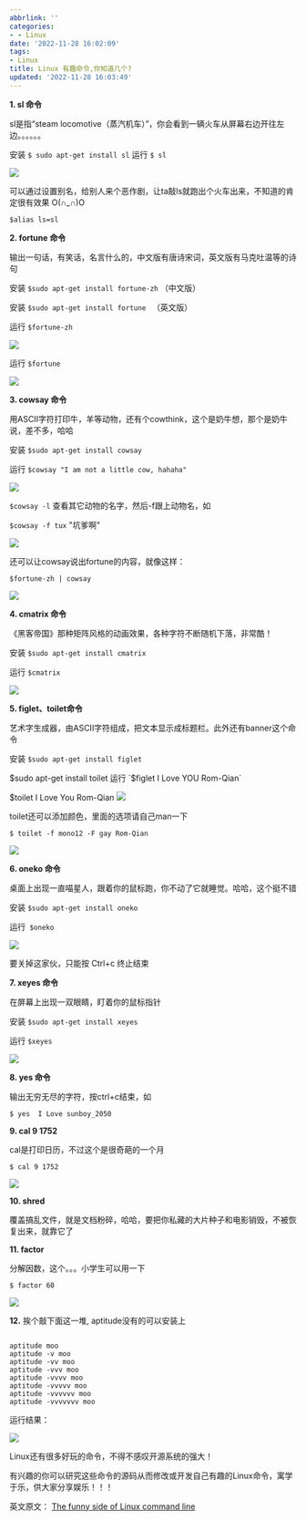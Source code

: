 ```yaml
---
abbrlink: ''
categories:
- - Linux
date: '2022-11-28 16:02:09'
tags:
- Linux
title: Linux 有趣命令,你知道几个?
updated: '2022-11-28 16:03:49'
---
```

**1. sl 命令**

sl是指“steam locomotive（蒸汽机车）”，你会看到一辆火车从屏幕右边开往左边。。。。。。

安装  `$ sudo apt-get install sl`
运行  `$ sl`

![](https://i.postimg.cc/zfbGLvhJ/image.png)

可以通过设置别名，给别人来个恶作剧，让ta敲ls就跑出个火车出来，不知道的肯定很有效果 O(∩_∩)O

`$alias ls=sl`

**2. fortune  命令**

输出一句话，有笑话，名言什么的，中文版有唐诗宋词，英文版有马克吐温等的诗句

安装 `$sudo apt-get install fortune-zh`   （中文版）

安装 `$sudo apt-get install fortune `     （英文版）

运行 `$fortune-zh`

![](https://i.postimg.cc/T3SRXx4B/image.png)

运行 `$fortune`

![](https://i.postimg.cc/JzyLxgzx/image.png)

**3. cowsay 命令**

用ASCII字符打印牛，羊等动物，还有个cowthink，这个是奶牛想，那个是奶牛说，差不多，哈哈

安装  `$sudo apt-get install cowsay`

运行  `$cowsay "I am not a little cow, hahaha"`

![](https://i.postimg.cc/ZKntYgpm/image.png)

`$cowsay -l`  查看其它动物的名字，然后-f跟上动物名，如

`$cowsay -f tux` "坑爹啊"

![](https://i.postimg.cc/1tKXST66/image.png)

还可以让cowsay说出fortune的内容，就像这样：

`$fortune-zh | cowsay`

![](https://i.postimg.cc/1tKXST66/image.png)

**4. cmatrix 命令**

《黑客帝国》那种矩阵风格的动画效果，各种字符不断随机下落，非常酷！

安装   `$sudo apt-get install cmatrix`

运行   `$cmatrix`

![](https://i.postimg.cc/Gt5ch1pB/image.png)

**5. figlet、toilet命令**

艺术字生成器，由ASCII字符组成，把文本显示成标题栏。此外还有banner这个命令

安装  `$sudo apt-get install figlet`

$sudo apt-get install toilet
运行  `$figlet I Love YOU Rom-Qian`

$toilet I Love You  Rom-Qian
![](https://i.postimg.cc/59R1zbxy/image.png)

toilet还可以添加颜色，里面的选项请自己man一下

`$ toilet -f mono12 -F gay Rom-Qian`

![](https://i.postimg.cc/sxttNfXJ/image.png)

**6. oneko 命令**

桌面上出现一直喵星人，跟着你的鼠标跑，你不动了它就睡觉。哈哈，这个挺不错

安装 `$sudo apt-get install oneko`

运行` $oneko`

![](https://i.postimg.cc/g2yfgWPv/08154053-d25763e5c5974b22b824ff8053698b9a.png)

要关掉这家伙，只能按 Ctrl+c 终止结束

**7. xeyes 命令**

在屏幕上出现一双眼睛，盯着你的鼠标指针

安装 `$sudo apt-get install xeyes`

运行 `$xeyes`

![](https://i.postimg.cc/XqwTtSCS/08154654-0671839c0c444d3c8ffd47d19f1adcb0.png)

**8. yes 命令**

输出无穷无尽的字符，按ctrl+c结束，如

`$ yes  I Love sunboy_2050`

**9. cal 9 1752**

cal是打印日历，不过这个是很奇葩的一个月

`$ cal 9 1752`

![](https://i.postimg.cc/50zGFdpY/image.png)

**10. shred**

覆盖搞乱文件，就是文档粉碎，哈哈，要把你私藏的大片种子和电影销毁，不被恢复出来，就靠它了

**11. factor**

分解因数，这个。。。小学生可以用一下

```
$ factor 60
```

![](https://i.postimg.cc/wjBGQs0d/image.png)

**12.** 挨个敲下面这一堆, aptitude没有的可以安装上

```

aptitude moo
aptitude -v moo
aptitude -vv moo
aptitude -vvv moo
aptitude -vvvv moo
aptitude -vvvvv moo
aptitude -vvvvvv moo
aptitude -vvvvvvv moo
```

运行结果：

![](https://i.postimg.cc/d3vWk7Lp/image.png)

Linux还有很多好玩的命令，不得不感叹开源系统的强大！

有兴趣的你可以研究这些命令的源码从而修改或开发自己有趣的Linux命令，寓学于乐，供大家分享娱乐！！！

英文原文： [The funny side of Linux command line](http://mylinuxbook.com/funny-side-of-linux-command-line/)
